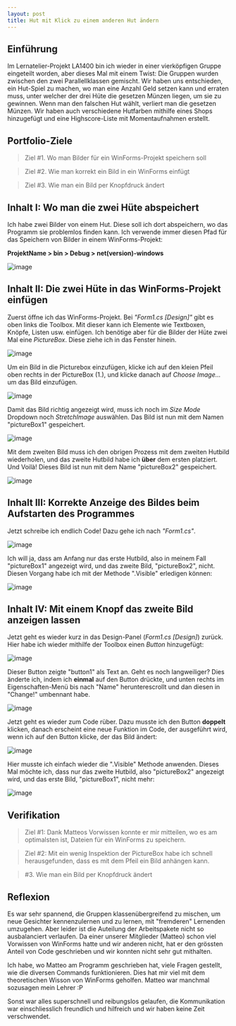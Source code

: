 ```yaml
---
layout: post
title: Hut mit Klick zu einem anderen Hut ändern
---
```


## Einführung
Im Lernatelier-Projekt LA1400 bin ich wieder in einer vierköpfigen Gruppe eingeteilt worden, aber dieses Mal mit einem Twist: Die Gruppen wurden zwischen den zwei Parallellklassen gemischt. Wir haben uns entschieden, ein Hut-Spiel zu machen, wo man eine Anzahl Geld setzen kann und erraten muss, unter welcher der drei Hüte die gesetzen Münzen liegen, um sie zu gewinnen. Wenn man den falschen Hut wählt, verliert man die gesetzen Münzen. Wir haben auch verschiedene Hutfarben mithilfe eines Shops hinzugefügt und eine Highscore-Liste mit Momentaufnahmen erstellt.

## Portfolio-Ziele

> Ziel #1. Wo man Bilder für ein WinForms-Projekt speichern soll

> Ziel #2. Wie man korrekt ein Bild in ein WinForms einfügt

> Ziel #3. Wie man ein Bild per Knopfdruck ändert



##  Inhalt I: Wo man die zwei Hüte abspeichert
Ich habe zwei Bilder von einem Hut. Diese soll ich dort abspeichern, wo das Programm sie problemlos finden kann. Ich verwende immer diesen Pfad für das Speichern von Bilder in einem WinForms-Projekt:

**ProjektName > bin > Debug > net(version)-windows**

![image](https://user-images.githubusercontent.com/88773517/146938803-430feda5-932e-415c-88b3-7f9b967fbcd0.png)



## Inhalt II: Die zwei Hüte in das WinForms-Projekt einfügen
Zuerst öffne ich das WinForms-Projekt. Bei *"Form1.cs [Design]"* gibt es oben links die Toolbox. Mit dieser kann ich Elemente wie Textboxen, Knöpfe, Listen usw. einfügen. Ich benötige aber für die Bilder der Hüte zwei Mal eine *PictureBox*. Diese ziehe ich in das Fenster hinein.

![image](https://user-images.githubusercontent.com/88773517/146939696-14f051e2-1250-4a6b-9ec2-c5b4307ddc0e.png)

Um ein Bild in die Picturebox einzufügen, klicke ich auf den kleien Pfeil oben rechts in der PictureBox (1.), und klicke danach auf *Choose Image...* um das Bild einzufügen.

![image](https://user-images.githubusercontent.com/88773517/146939981-8d067006-b64a-4a73-87e5-a7ed51b27870.png)

Damit das Bild richtig angezeigt wird, muss ich noch im *Size Mode* Dropdown noch *StretchImage* auswählen. Das Bild ist nun mit dem Namen "pictureBox1" gespeichert.

![image](https://user-images.githubusercontent.com/88773517/146940442-8106bf85-14f2-43e6-b6c0-0d55b89b87a5.png)

Mit dem zweiten Bild muss ich den obrigen Prozess mit dem zweiten Hutbild wiederholen, und das zweite Hutbild habe ich **über** dem ersten platziert. Und Voilà! Dieses Bild ist nun mit dem Name "pictureBox2" gespeichert.

![image](https://user-images.githubusercontent.com/88773517/146940823-9c51930b-7f39-42b1-82d3-948cd2da2fc1.png)



## Inhalt III: Korrekte Anzeige des Bildes beim Aufstarten des Programmes

Jetzt schreibe ich endlich Code! Dazu gehe ich nach *"Form1.cs"*.

![image](https://user-images.githubusercontent.com/88773517/146941351-ee380c57-40bf-4857-881b-a64b475e07c7.png)

Ich will ja, dass am Anfang nur das erste Hutbild, also in meinem Fall "pictureBox1" angezeigt wird, und das zweite Bild, "pictureBox2", nicht. Diesen Vorgang habe ich mit der Methode ".Visible" erledigen können:

![image](https://user-images.githubusercontent.com/88773517/146941694-c3421330-969c-4ee1-ac69-d491d23614e3.png)



## Inhalt IV: Mit einem Knopf das zweite Bild anzeigen lassen

Jetzt geht es wieder kurz in das Design-Panel (*Form1.cs [Design]*) zurück. Hier habe ich wieder mithilfe der Toolbox einen *Button* hinzugefügt:

![image](https://user-images.githubusercontent.com/88773517/146942119-35c6fc2f-6701-4f9c-8c4b-979664b6e052.png)

Dieser Button zeigte "button1" als Text an. Geht es noch langweiliger? Dies änderte ich, indem ich **einmal** auf den Button drückte, und unten rechts im Eigenschaften-Menü bis nach "Name" herunterescrollt und dan diesen in "Change!" umbennant habe.

![image](https://user-images.githubusercontent.com/88773517/146942596-d12ea21c-eb1b-4199-8378-a945266cfde9.png)

Jetzt geht es wieder zum Code rüber. Dazu musste ich den Button **doppelt** klicken, danach erscheint eine neue Funktion im Code, der ausgeführt wird, wenn ich auf den Button klicke, der das Bild ändert:

![image](https://user-images.githubusercontent.com/88773517/146942800-cc2349a3-e723-4c8a-9cf8-bcf302081e4b.png)

Hier musste ich einfach wieder die ".Visible" Methode anwenden. Dieses Mal möchte ich, dass nur das zweite Hutbild, also "pictureBox2" angezeigt wird, und das erste Bild, "pictureBox1", nicht mehr:

![image](https://user-images.githubusercontent.com/88773517/146943344-63e81c25-7263-4858-8dbe-7b80d3c40076.png)



## Verifikation

> Ziel #1: Dank Matteos Vorwissen konnte er mir mitteilen, wo es am optimalsten ist, Dateien für ein WinForms zu speichern. 

> Ziel #2: Mit ein wenig Inspektion der PictureBox habe ich schnell herausgefunden, dass es mit dem Pfeil ein Bild anhängen kann.

> #3. Wie man ein Bild per Knopfdruck ändert



## Reflexion
Es war sehr spannend, die Gruppen klassenübergreifend zu mischen, um neue Gesichter kennenzulernen und zu lernen, mit "fremderen" Lernenden umzugehen. Aber leider ist die Auteilung der Arbeitspakete nicht so ausbalanciert verlaufen. Da einer unserer Mitglieder (Matteo) schon viel Vorwissen von WinForms hatte und wir anderen nicht, hat er den grössten Anteil von Code geschrieben und wir konnten nicht sehr gut mithalten. 

Ich habe, wo Matteo am Programm geschrieben hat, viele Fragen gestellt, wie die diversen Commands funktionieren. Dies hat mir viel mit dem theoretischen Wisson von WinForms geholfen. Matteo war manchmal sozusagen mein Lehrer :P

Sonst war alles superschnell und reibungslos gelaufen, die Kommunikation war einschliesslich freundlich und hilfreich und wir haben keine Zeit verschwendet.

